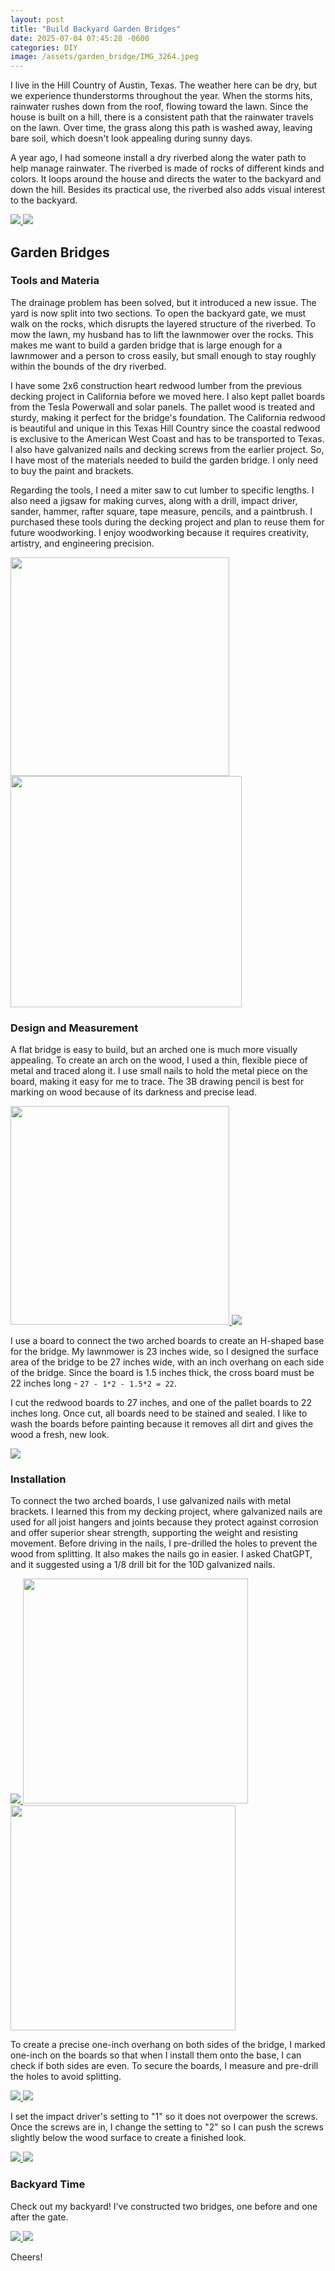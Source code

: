 ```yaml
---
layout: post
title: "Build Backyard Garden Bridges"
date: 2025-07-04 07:45:28 -0600
categories: DIY 
image: /assets/garden_bridge/IMG_3264.jpeg
---
```


I live in the Hill Country of Austin, Texas. The weather here can be dry, but we experience thunderstorms throughout the year. When the storms hits, rainwater rushes down from the roof, flowing toward the lawn. Since the house is built on a hill, there is a consistent path that the rainwater travels on the lawn. Over time, the grass along this path is washed away, leaving bare soil, which doesn't look appealing during sunny days.

A year ago, I had someone install a dry riverbed along the water path to help manage rainwater. The riverbed is made of rocks of different kinds and colors. It loops around the house and directs the water to the backyard and down the hill. Besides its practical use, the riverbed also adds visual interest to the backyard.

<!-- The dry riverbed is made up of three types of rocks: large rocks about the size of two fists line the edges to shape it; small gray rocks form the foundation, and red and white rocks act as accents. We also randomly place some large rocks on top of the dry riverbed to create patterns and break up the uniform appearance. -->

<a href="/assets/garden_bridge/IMG_3331.jpeg" target="_blank">
  <img src="/assets/garden_bridge/IMG_3331.jpeg" />
</a> 

<a href="/assets/garden_bridge/IMG_3275.jpeg" target="_blank">
  <img src="/assets/garden_bridge/IMG_3275.jpeg" />
</a> 

## Garden Bridges

### Tools and Materia

The drainage problem has been solved, but it introduced a new issue. The yard is now split into two sections. To open the backyard gate, we must walk on the rocks, which disrupts the layered structure of the riverbed. To mow the lawn, my husband has to lift the lawnmower over the rocks. This makes me want to build a garden bridge that is large enough for a lawnmower and a person to cross easily, but small enough to stay roughly within the bounds of the dry riverbed.  

I have some 2x6 construction heart redwood lumber from the previous decking project in California before we moved here. I also kept pallet boards from the Tesla Powerwall and solar panels. The pallet wood is treated and sturdy, making it perfect for the bridge's foundation. The California redwood is beautiful and unique in this Texas Hill Country since the coastal redwood is exclusive to the American West Coast and has to be transported to Texas. I also have galvanized nails and decking screws from the earlier project. So, I have most of the materials needed to build the garden bridge. I only need to buy the paint and brackets. 

Regarding the tools, I need a miter saw to cut lumber to specific lengths. I also need a jigsaw for making curves, along with a drill, impact driver, sander, hammer, rafter square, tape measure, pencils, and a paintbrush. I purchased these tools during the decking project and plan to reuse them for future woodworking. I enjoy woodworking because it requires creativity, artistry, and engineering precision. 

<a href="/assets/garden_bridge/IMG_3320.jpeg" target="_blank">
  <img src="/assets/garden_bridge/IMG_3320.jpeg" width="350"/>
</a> 
<a href="/assets/garden_bridge/IMG_3326.jpeg" target="_blank">
  <img src="/assets/garden_bridge/IMG_3326.jpeg" width="370" />
</a> 

### Design and Measurement

A flat bridge is easy to build, but an arched one is much more visually appealing. To create an arch on the wood, I used a thin, flexible piece of metal and traced along it. I use small nails to hold the metal piece on the board, making it easy for me to trace. The 3B drawing pencil is best for marking on wood because of its darkness and precise lead.

<a href="/assets/garden_bridge/IMG_3250.jpeg" target="_blank">
  <img src="/assets/garden_bridge/IMG_3250.jpeg" width="350"/>
</a> 

<a href="/assets/garden_bridge/IMG_3297.jpeg" target="_blank">
  <img src="/assets/garden_bridge/IMG_3297.jpeg" />
</a> 

I use a board to connect the two arched boards to create an H-shaped base for the bridge. My lawnmower is 23 inches wide, so I designed the surface area of the bridge to be 27 inches wide, with an inch overhang on each side of the bridge. Since the board is 1.5 inches thick, the cross board must be 22 inches long - `27 - 1*2 - 1.5*2 = 22`.

I cut the redwood boards to 27 inches, and one of the pallet boards to 22 inches long. Once cut, all boards need to be stained and sealed. I like to wash the boards before painting because it removes all dirt and gives the wood a fresh, new look. 

<a href="/assets/garden_bridge/IMG_3269.jpeg" target="_blank">
  <img src="/assets/garden_bridge/IMG_3269.jpeg" />
</a> 


### Installation

To connect the two arched boards, I use galvanized nails with metal brackets. I learned this from my decking project, where galvanized nails are used for all joist hangers and joints because they protect against corrosion and offer superior shear strength, supporting the weight and resisting movement. Before driving in the nails, I pre-drilled the holes to prevent the wood from splitting. It also makes the nails go in easier. I asked ChatGPT, and it suggested using a 1/8 drill bit for the 10D galvanized nails.

<a href="/assets/garden_bridge/IMG_3298.jpeg" target="_blank">
  <img src="/assets/garden_bridge/IMG_3298.jpeg" />
</a> 

<a href="/assets/garden_bridge/IMG_3299.jpeg" target="_blank">
  <img src="/assets/garden_bridge/IMG_3299.jpeg" width="360" />
</a> 
<a href="/assets/garden_bridge/IMG_3300.jpeg" target="_blank">
  <img src="/assets/garden_bridge/IMG_3300.jpeg" width="360" />
</a> 

To create a precise one-inch overhang on both sides of the bridge, I marked one-inch on the boards so that when I install them onto the base, I can check if both sides are even. To secure the boards, I measure and pre-drill the holes to avoid splitting. 

<a href="/assets/garden_bridge/IMG_3301.jpeg" target="_blank">
  <img src="/assets/garden_bridge/IMG_3301.jpeg"  />
</a> 
<a href="/assets/garden_bridge/IMG_3305.jpeg" target="_blank">
  <img src="/assets/garden_bridge/IMG_3305.jpeg"  />
</a> 

I set the impact driver's setting to "1" so it does not overpower the screws. Once the screws are in, I change the setting to "2" so I can push the screws slightly below the wood surface to create a finished look. 

<a href="/assets/garden_bridge/IMG_3304.jpeg" target="_blank">
  <img src="/assets/garden_bridge/IMG_3304.jpeg"  />
</a> 

<a href="/assets/garden_bridge/IMG_3306.jpeg" target="_blank">
  <img src="/assets/garden_bridge/IMG_3306.jpeg"  />
</a> 

### Backyard Time
Check out my backyard! I’ve constructed two bridges, one before and one after the gate.

<a href="/assets/garden_bridge/IMG_3264.jpeg" target="_blank">
  <img src="/assets/garden_bridge/IMG_3264.jpeg" />
</a>

<a href="/assets/garden_bridge/IMG_3335.jpeg" target="_blank">
  <img src="/assets/garden_bridge/IMG_3335.jpeg" />
</a>

Cheers!